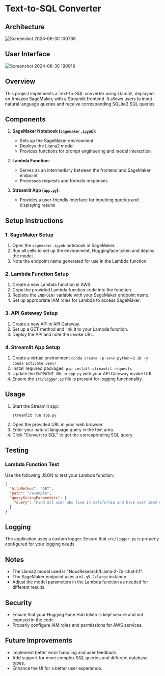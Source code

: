 # Text-to-SQL Converter
## Architecture
![Screenshot 2024-08-30 100736](https://github.com/user-attachments/assets/c04893ce-c91c-4ad9-a800-43699208de4c)
## User Interface
![Screenshot 2024-08-30 190919](https://github.com/user-attachments/assets/772b5a3a-68ad-43ec-acd6-7a915cceefa0)


## Overview
This project implements a Text-to-SQL converter using Llama2, deployed on Amazon SageMaker, with a Streamlit frontend. It allows users to input natural language queries and receive corresponding SQLite3 SQL queries.

## Components

1. **SageMaker Notebook (`sagemaker.ipynb`)**: 
   - Sets up the SageMaker environment
   - Deploys the Llama2 model
   - Provides functions for prompt engineering and model interaction

2. **Lambda Function**:
   - Serves as an intermediary between the frontend and SageMaker endpoint
   - Processes requests and formats responses

3. **Streamlit App (`app.py`)**:
   - Provides a user-friendly interface for inputting queries and displaying results

## Setup Instructions

### 1. SageMaker Setup
1. Open the `sagemaker.ipynb` notebook in SageMaker.
2. Run all cells to set up the environment, Huggingface token and deploy the model.
3. Note the endpoint name generated for use in the Lambda function.

### 2. Lambda Function Setup
1. Create a new Lambda function in AWS.
2. Copy the provided Lambda function code into the function.
3. Replace the `ENDPOINT` variable with your SageMaker endpoint name.
4. Set up appropriate IAM roles for Lambda to access SageMaker.

### 3. API Gateway Setup
1. Create a new API in API Gateway.
2. Set up a GET method and link it to your Lambda function.
3. Deploy the API and note the invoke URL.

### 4. Streamlit App Setup
1. Create a virtual environment `conda create -p venv python=3.10 -y`
                                `conda activate venv/` 
2. Install required packages: `pip install streamlit requests`
3. Update the `ENDPOINT_URL` in `app.py` with your API Gateway invoke URL.
4. Ensure the `src/logger.py` file is present for logging functionality.

## Usage

1. Start the Streamlit app:
   ```
   streamlit run app.py
   ```
2. Open the provided URL in your web browser.
3. Enter your natural language query in the text area.
4. Click "Convert to SQL" to get the corresponding SQL query.

## Testing

### Lambda Function Test
Use the following JSON to test your Lambda function:

```json
{
  "httpMethod": "GET",
  "path": "/example",
  "queryStringParameters": {
    "query": "Find all user who live in California and have over 1000 credits"
  }
}
```

## Logging

The application uses a custom logger. Ensure that `src/logger.py` is properly configured for your logging needs.

## Notes

- The Llama2 model used is "NousResearch/Llama-2-7b-chat-hf".
- The SageMaker endpoint uses a `ml.g5.2xlarge` instance.
- Adjust the model parameters in the Lambda function as needed for different results.

## Security

- Ensure that your Hugging Face Hub token is kept secure and not exposed in the code.
- Properly configure IAM roles and permissions for AWS services.

## Future Improvements

- Implement better error handling and user feedback.
- Add support for more complex SQL queries and different database types.
- Enhance the UI for a better user experience.
